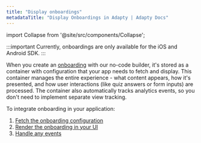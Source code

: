 ```yaml
---
title: "Display onboardings"
metadataTitle: "Display Onboardings in Adapty | Adapty Docs"
---
```

import Collapse from '@site/src/components/Collapse';

:::important
Currently, onboardings are only available for the iOS and Android SDK.
:::

When you create an [onboarding](onboardings.md) with our no-code builder, it's stored as a container with configuration that your app needs to fetch and display. This container manages the entire experience - what content appears, how it's presented, and how user interactions (like quiz answers or form inputs) are processed. The container also automatically tracks analytics events, so you don't need to implement separate view tracking.

To integrate onboarding in your application:

1. [Fetch the onboarding configuration](get-onboardings.md)
2. [Render the onboarding in your UI](ios-present-onboardings.md)
3. [Handle any events](ios-handling-onboarding-events.md)
